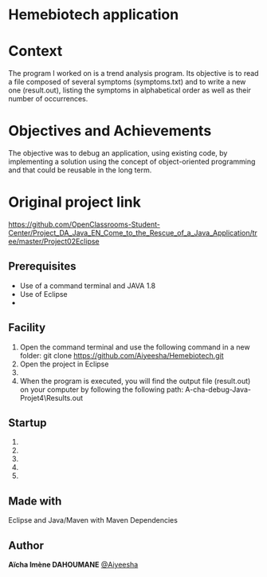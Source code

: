 # Hemebiotech application

# Context

The program I worked on is a trend analysis program. Its objective is to read a file composed of several symptoms (symptoms.txt) and to write a new one (result.out), listing the symptoms in alphabetical order as well as their number of occurrences.

# Objectives and Achievements

The objective was to debug an application, using existing code, by implementing a solution using the concept of object-oriented programming and that could be reusable in the long term.


# Original project link

https://github.com/OpenClassrooms-Student-Center/Project_DA_Java_EN_Come_to_the_Rescue_of_a_Java_Application/tree/master/Project02Eclipse


## Prerequisites

- Use of a command terminal and JAVA 1.8
- Use of Eclipse 
- 

## Facility

1. Open the command terminal and use the following command in a new folder: git clone https://github.com/Aiyeesha/Hemebiotech.git
2. Open the project in Eclipse
3. 
4. When the program is executed, you will find the output file (result.out) on your computer by following the following path: A-cha-debug-Java-Projet4\Results.out

## Startup

1. 
2. 
3. 
4. 
5. 

## Made with

Eclipse and Java/Maven with Maven Dependencies

## Author

**Aïcha Imène DAHOUMANE** [@Aiyeesha](https://github.com/Aiyeesha)
